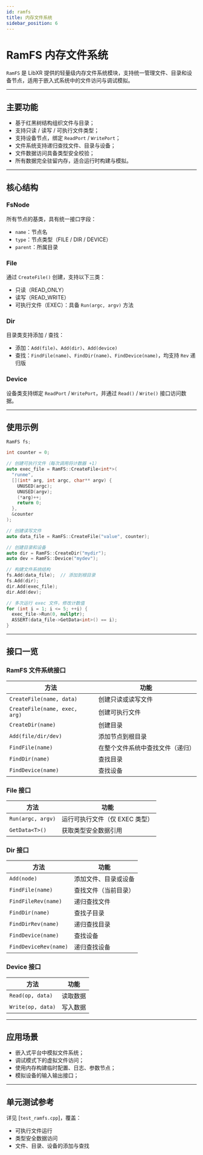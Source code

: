 ```yaml
---
id: ramfs
title: 内存文件系统
sidebar_position: 6
---
```


# RamFS 内存文件系统

`RamFS` 是 LibXR 提供的轻量级内存文件系统模块，支持统一管理文件、目录和设备节点，适用于嵌入式系统中的文件访问与调试模拟。

---

## 主要功能

- 基于红黑树结构组织文件与目录；
- 支持只读 / 读写 / 可执行文件类型；
- 支持设备节点，绑定 `ReadPort` / `WritePort`；
- 文件系统支持递归查找文件、目录与设备；
- 文件数据访问具备类型安全校验；
- 所有数据完全驻留内存，适合运行时构建与模拟。

---

## 核心结构

### FsNode

所有节点的基类，具有统一接口字段：

- `name`：节点名
- `type`：节点类型（FILE / DIR / DEVICE）
- `parent`：所属目录

### File

通过 `CreateFile()` 创建，支持以下三类：

- 只读（READ_ONLY）
- 读写（READ_WRITE）
- 可执行文件（EXEC）：具备 `Run(argc, argv)` 方法

### Dir

目录类支持添加 / 查找：

- 添加：`Add(file)`、`Add(dir)`、`Add(device)`
- 查找：`FindFile(name)`、`FindDir(name)`、`FindDevice(name)`，均支持 `Rev` 递归版

### Device

设备类支持绑定 `ReadPort` / `WritePort`，并通过 `Read()` / `Write()` 接口访问数据。

---

## 使用示例

```cpp
RamFS fs;

int counter = 0;

// 创建可执行文件（每次调用将计数器 +1）
auto exec_file = RamFS::CreateFile<int*>(
  "runme",
  [](int* arg, int argc, char** argv) {
    UNUSED(argc);
    UNUSED(argv);
    (*arg)++;
    return 0;
  },
  &counter
);

// 创建读写文件
auto data_file = RamFS::CreateFile("value", counter);

// 创建目录和设备
auto dir = RamFS::CreateDir("mydir");
auto dev = RamFS::Device("mydev");

// 构建文件系统结构
fs.Add(data_file);  // 添加到根目录
fs.Add(dir);
dir.Add(exec_file);
dir.Add(dev);

// 多次运行 exec 文件，修改计数值
for (int i = 1; i <= 5; ++i) {
  exec_file->Run(0, nullptr);
  ASSERT(data_file->GetData<int>() == i);
}
```

---

## 接口一览

### RamFS 文件系统接口

| 方法 | 功能 |
|------|------|
| `CreateFile(name, data)` | 创建只读或读写文件 |
| `CreateFile(name, exec, arg)` | 创建可执行文件 |
| `CreateDir(name)` | 创建目录 |
| `Add(file/dir/dev)` | 添加节点到根目录 |
| `FindFile(name)` | 在整个文件系统中查找文件（递归） |
| `FindDir(name)` | 查找目录 |
| `FindDevice(name)` | 查找设备 |

### File 接口

| 方法 | 功能 |
|------|------|
| `Run(argc, argv)` | 运行可执行文件（仅 EXEC 类型） |
| `GetData<T>()` | 获取类型安全数据引用 |

### Dir 接口

| 方法 | 功能 |
|------|------|
| `Add(node)` | 添加文件、目录或设备 |
| `FindFile(name)` | 查找文件（当前目录） |
| `FindFileRev(name)` | 递归查找文件 |
| `FindDir(name)` | 查找子目录 |
| `FindDirRev(name)` | 递归查找目录 |
| `FindDevice(name)` | 查找设备 |
| `FindDeviceRev(name)` | 递归查找设备 |

### Device 接口

| 方法 | 功能 |
|------|------|
| `Read(op, data)` | 读取数据 |
| `Write(op, data)` | 写入数据 |

---

## 应用场景

- 嵌入式平台中模拟文件系统；
- 调试模式下的虚拟文件访问；
- 使用内存构建临时配置、日志、参数节点；
- 模拟设备的输入输出接口；

---

## 单元测试参考

详见 [`test_ramfs.cpp`]，覆盖：

- 可执行文件运行
- 类型安全数据访问
- 文件、目录、设备的添加与查找
